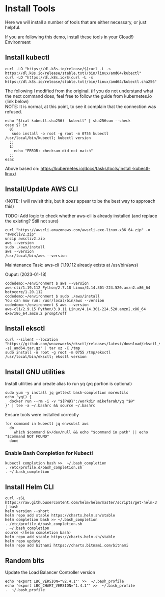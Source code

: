 # Install Tools
Here we will install a number of tools that are either necessary, or just helpful.

If you are following this demo, install these tools in your Cloud9 Environment
## Install kubectl
```
curl -LO "https://dl.k8s.io/release/$(curl -L -s https://dl.k8s.io/release/stable.txt)/bin/linux/amd64/kubectl"
curl -LO "https://dl.k8s.io/$(curl -L -s https://dl.k8s.io/release/stable.txt)/bin/linux/amd64/kubectl.sha256"
```
The following I modified from the original.  (if you do not understand what the next command does, feel free to follow the guide from kubernetes.io (link below)  
NOTE: It is normal, at this point, to see it complain that the connection was refused.

```
echo "$(cat kubectl.sha256)  kubectl" | sha256sum --check 
case $? in 
  0)
   sudo install -o root -g root -m 0755 kubectl /usr/local/bin/kubectl; kubectl version  
  ;;
  1)
    echo "ERROR: checksum did not match"
  ;;
esac

```
Above based on: https://kubernetes.io/docs/tasks/tools/install-kubectl-linux/

## Install/Update AWS CLI

(NOTE:  I will revisit this, but it *does* appear to be the best way to approach this)

TODO:  Add logic to check whether aws-cli is already installed (and replace the existing?  Still not sure)
```
curl "https://awscli.amazonaws.com/awscli-exe-linux-x86_64.zip" -o "awscliv2.zip"
unzip awscliv2.zip
aws --version
sudo ./aws/install
aws --version
/usr/local/bin/aws --version
```
Maintenance Task:  aws-cli (1.19.112 already exists at /usr/bin/aws)  

Ouput: (2023-01-18)
```
codedemo:~/environment $ aws --version
aws-cli/1.19.112 Python/2.7.18 Linux/4.14.301-224.520.amzn2.x86_64 botocore/1.20.112
codedemo:~/environment $ sudo ./aws/install 
You can now run: /usr/local/bin/aws --version
codedemo:~/environment $ aws --version
aws-cli/2.9.15 Python/3.9.11 Linux/4.14.301-224.520.amzn2.x86_64 exe/x86_64.amzn.2 prompt/off
```

## Install eksctl
```
curl --silent --location "https://github.com/weaveworks/eksctl/releases/latest/download/eksctl_$(uname -s)_amd64.tar.gz" | tar xz -C /tmp
sudo install -o root -g root -m 0755 /tmp/eksctl /usr/local/bin/eksctl; eksctl version
```

## Install GNU utilities

Install utilities and create alias to run yq (yq portion is optional)
```
sudo yum -y install jq gettext bash-completion moreutils
echo 'yq() {
  docker run --rm -i -v "${PWD}":/workdir mikefarah/yq "$@"
}' | tee -a ~/.bashrc && source ~/.bashrc
```

Ensure tools were installed correctly
```
for command in kubectl jq envsubst aws
  do
    which $command &>/dev/null && echo "$command in path" || echo "$command NOT FOUND"
  done
```

### Enable Bash Completion for Kubectl
```
kubectl completion bash >>  ~/.bash_completion
. /etc/profile.d/bash_completion.sh
. ~/.bash_completion
```
## Install Helm CLI
```
curl -sSL https://raw.githubusercontent.com/helm/helm/master/scripts/get-helm-3 | bash
helm version --short
helm repo add stable https://charts.helm.sh/stable
helm completion bash >> ~/.bash_completion
. /etc/profile.d/bash_completion.sh
. ~/.bash_completion
source <(helm completion bash)
helm repo add stable https://charts.helm.sh/stable
helm repo update
helm repo add bitnami https://charts.bitnami.com/bitnami

```

## Random bits
Update the Load Balancer Controller version
```
echo 'export LBC_VERSION="v2.4.1"' >>  ~/.bash_profile
echo 'export LBC_CHART_VERSION="1.4.1"' >>  ~/.bash_profile
.  ~/.bash_profile
```
